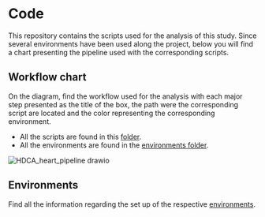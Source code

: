 # Code

This repository contains the scripts used for the analysis of this study. 
Since several environments have been used along the project, below you will find a chart presenting the pipeline used with the corresponding scripts.

## Workflow chart
On the diagram, find the workflow used for the analysis with each major step presented as the title of the box, the path were the corresponding script are located and the color representing the corresponding environment.

- All the scripts are found in this [folder](.).
- All the environments are found in the [environments folder](../environments).

![HDCA_heart_pipeline drawio](https://github.com/rmauron/HDCA_heart_dev/assets/92672952/53185a44-0fe7-472d-b039-14ec657cde22)


## Environments

Find all the information regarding the set up of the respective [environments](../environments).
